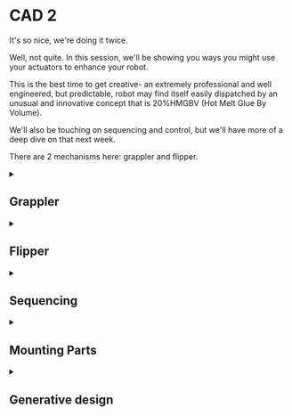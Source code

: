 # CAD 2
It's so nice, we're doing it twice.

Well, not quite. In this session, we'll be showing you ways you might use your actuators to enhance your robot.

This is the best time to get creative- an extremely professional and well engineered, but predictable, robot may find itself easily dispatched by an unusual and innovative concept that is 20%HMGBV (Hot Melt Glue By Volume).

We'll also be touching on sequencing and control, but we'll have more of a deep dive on that next week.

There are 2 mechanisms here: grappler and flipper.

<details> <summary> <h2>Grappler</h2>

</summary>

This device will grab onto your opponent. If you have very good forward pushing force, you can use this to force them into a pushing match. You could also use this to snag the side of their robot, so that they are unable to push you backwards even if they can generate more force.

Import the MG996r model, and position it for the addition of the cogs.

Next, set an offset plane 15.5mm from the mounting tags, as this is how far away the top of the mounting point we will be using here is.

Create a gear using the add-in tab, and input the parameters shown. 



<details> <summary> <h4>What do these parameters do?</h4>

</summary>

>The modulus of a gear determines tooth size- the number of teeth times modulus will be related to pitch diameter. For two gears to mesh properly, the pitch diameters should be contacting.

>Root fillet changes how the teeth are anchored, with a greater radius leading to better strength.

>Backlash offsets the teeth's faces, making them slimmer. This means the gears can move a few fractions of a degree before touching one another. For 3D printing, this should be kept quite high.
</details>


<details> <summary> <h4>Printing gears?</h4>

</summary>

>Printing gears is something of a questionable decision, but a printed gear is often better than no gear. Due to the short service life, low speed and comparably low forces at play, you should get away with it here.

>The ideal material for FDM gears is nylon, however PLA and Tough PLA perform suprisingly well due to high UTS and rigidity. In the makerspace, you'll need to use PLA.
</details>


Next, use P to open the project tool and project the mounting features of the servo onto the sketch. A frame to the left of the servo will create a mounting point for the gears. Here, PLA has a low enough coeffecient of friction that the mechanism will work without a bearing- it could be significantly improved by one though.

Extrude the base, taking care to make sure that the gear teeth do not cut into the extrude. A large column will support the gear, with 0.4mm clearance either side to reduce friction between the two surfaces.

Cut some holes out of the gear to allow screws from the servo horns to be screwed onto it- you may want to cut down the servo horn to reduce the risk of it hitting into the frame.

Add some bars to the gears, to act as the jaws of the gripper. If you choose to use this mechanism, you'll probably want to add some sort of claw to the end of this.

Add a quadbolt to the back of the bracket, so that it can be bolted onto the robot frame. Again, if you choose to use this you might want to mount it differently, to fit with your robot.

Finally, we'll add some fillets to reduce the risk of the grabber snapping off.

</details>

<details> <summary> <h2>Flipper</h2>

</summary>

As before, import the MG996r.
https://youtu.be/Fp6E6ZMHRK8?si=LIRTY52gOgyhQD85

Next, we'll position a block below the servo so that the servo can be bolted to it using two M4 bolts. Extend the block out behind the servo, and add a quad bolt.
https://youtu.be/YUf5---bseU?si=9CBFd3frWbgXLfg3

Again, we'll construct a plane offset at the distance the servo horn will be at. Two screw holes 15mm apart will allow the screws that come with the servos to connect to the servo horn. Draw a slot to work as the arm, before extruding the arm. We'll also add a hole to the end, to allow for the fitting of a scoop later.
https://youtu.be/YUf5---bseU?si=XkeFrtki_m0T1HTX

last off, we'll set all of the mounts to the proper tolerances to fit the mounting bolts.
https://youtu.be/j3_u3ed1qjo?si=8S0kzAj0nzK9u8wG

</details>

<details> <summary> <h2>Sequencing</h2>

</summary>

When stuff happens, it's best your robot can do stuff.

We'll be looking at how you can make your robot do this without touching it next week, but this week I'll show you how to do this with the Serial interface. Here's an easy way to talk to your robot:

```cpp
void setup() {
  Serial.begin(115200);
}

void loop() {
  while (!Serial.available()) {
  }
  char letter;
  letter = Serial.read();

  Serial.println(letter);
}
```
Open a Serial port, running at a speed of 115200 bits per second. If you're getting nonsense in your terminal, make sure both the ESP32 and the terminal have the same baud rate.

Do nothing until there is something in the Serial buffer, and when there is print the first character in the buffer. Repeat.

This should now have your ESP32 echoing back what you send, one character at a time. Next, let's change the main loop to make it look for certain characters:

```cpp
void loop() { //make sure to delete your old main loop before pasting this one in
  while (!Serial.available()) {
  }
  while (Serial.available()) {
    char letter;

    letter = Serial.read();
    if (letter == 'a'){
      Serial.println("Oh yea yep that's an a");
    }
  }
}
```
Now it will ignore anything that isn't an 'a', and print some text everytime it recieves one. With the "if" statement, there's "==" instead of "="- that's because one equals means setting a variable, while two means comparing two values. Also, make sure to use ' ' for characters instead of " ".

This code is just for testing, and there's a few ways it can be improved. For example the ESP32 is doing nothing unless there is Serial data, when it could be doing other tasks. Instead of waiting for Serial, we could simply check periodically for new serial data and then act if it happens to be there.

We can also use a switch case statement to interpret various different values, with a default case if nothing matches:

```cpp
void loop() {//make sure to delete your old main loop before pasting this one in
  while (!Serial.available()) {
  }
  while (Serial.available()) {
    char letter;

    letter = Serial.read();

    

    switch (letter){
      case 'a':
        Serial.println("Oh yea yep that's an a");
        break;
      
      case 'b':
        Serial.println("Oh yea yep that's an b");
        break;

      case 'c':
        Serial.println("Oh yea yep that's an c");
        break;

      case 'd':
        Serial.println("Oh yea yep that's an d");
        break;

      case 'e':
        Serial.println("Oh yea yep that's an e");
        break;
      
      default:
        Serial.println("Hmmm not sure about this");
        break;        
        
    }
  }
}
```
Try extending this to cover the entire keyboard, doesn't count if you don't use a different case for every character.


The print statements here can be replaced with commands to move the servos, and this way you can have control of the effectors based on commands sent from the serial terminal- commands from your controller next week will arrive in a similar manner.

Try setting a servo to toggle positions, or move a certain distance each time a command is sent. You can also have each key set a different position.

</details>

<details> <summary> <h2>Mounting Parts</h2>

</summary>

A good way to mount parts onto your robot is to use four bolts in a square pattern. An easy way to add this is shown in the following video, although a similar tab can be added to whatever part of the robot it is needed on. Remember to keep your base 2D if you want to laser cut it.

A terrible, awful, unprofessional way to mount parts to your robot is hot melt glue. I do this often.

There's some in the Makerspace.

</details>

<details><summary> <h2>Generative design</h2>

</summary>

Generative design can use cloud computing to create designs with much better mechanical properties than traditionally constructed parts. It's important to use it in the correct manner though: consider how easily it can be fabricated, how it may handle unexpected/shock loading and perhaps most importantly if it's needed- there's no point creating a custom generative carbon fibre chassis with titanium inserts weighing 0.36 grams only to get thrown around by heavier robots!

Generative design can use cloud computing to create designs with much better mechanical properties than traditionally constructed parts. It's important to use it in the correct manner though: consider how easily it can be fabricated, how it may handle unexpected/shock loading and perhaps most importantly if it's needed- there's no point creating a custom generative carbon fibre chassis with titanium inserts weighing 0.36 grams only to get thrown around by heavier robots!

We'll begin by creating the bodies that we'll need to mount our arm to, here using a pattern of four bolts to provide a firm mount. 

Next we'll add a design suggestion body.


<details><summary> <h4>Suggestion body</h4>

</summary>

>A suggestion body gives the process a place to start, and can speed up completion of your designs. However, it can sometimes funnel the process towards less optimal designs, and takes time to design well. As such most of the time, a suggestion body is redundant.
</details>


Next, we'll switch to the generative design environment.

Here, we'll contruct obstacle geometry to prevent the arm from colliding with a servo or creating an obstruction to getting under a robot.

Hide the obstacle geometry, and add a load to the end of the gripper. We'll also set the bolt holes as fixed points. Clone this load case twice, and set the loads to apply from the sides- this way the output will be able to handle forces from various directions, not just vertical. These loads are quite simple, in real world applications you may find that the load cases are hard to define.

We'll set the method of creation to additive and unrestricted. The former is more likley to create a usable part, but the latter can sometimes output parts that are worth considering. Set the targets to be as stiff as possible, and constrain weight to 10 grams.

We'll also set the materials to nylon and tough 2000 resin- only the latter is available with training on the Form 3B in the makerspace, so if using PLA make sure to set a high enough safety factor.

Run a precheck- we'll see a warning that some bodies are hidden, since we hid the obstacles earlier. This is generally fine to ignore, but we'll unhide the obstacles to make sure they make sense. Check again, and there should be no problems. This means we are ready to press generate.

After a while, many different models will appear and begin to iterate. There are various tools to help you consider cost, safety, performance and weight. 

Once you have a preferred option, open it and use create body to export it into it's own file. Quite often you may need to modify the output, so that it can be printed more easily or to better fit a part- you can do this here.

(1) Drawing the body
https://www.youtube.com/watch?v=bH-5e4h4fUU&list=PLkHek7ZiQ1lN-IS7YYxnCIRionaxeUwmy&index=5

(2) Drawing the body
https://youtu.be/J5j0P2gJ0jA?si=y-ynyfNV59hMldzx

(3) Creating generative design on Fusion - Navigate to Structural components 
https://youtu.be/tTVmAncgNWc?si=16EhPSogSyuSQloT

(4) Generative design addition
https://youtu.be/tTVmAncgNWc?si=16EhPSogSyuSQloT

(5) Navigating structural loads and constraints
https://youtu.be/9c7NHFj-JDE?si=PrcSSILe2QUYa7Lj

(6) (Additive) Manufacturing and assigning materials 
https://youtu.be/qMw8KhQ9DtE?si=7lVDy70mfKkNVp7h

(7) Precheck and Generate your design!
https://youtu.be/tFvw4hjYwTc?si=Rwi0wispH6vz1ZQZ

(8) Outcome view with all details of your part
https://youtu.be/uNK7A6M0SWk?si=28iDo5N7f0V8I2az

(9) Export your file
https://youtu.be/8D_wDlzmzYk?si=RcfoTAhF5pCbIU1s

</details>
